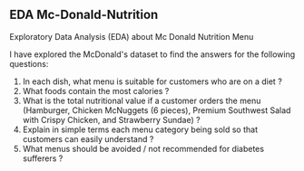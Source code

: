 ## EDA Mc-Donald-Nutrition
Exploratory Data Analysis (EDA) about Mc Donald Nutrition Menu

I have explored the McDonald's dataset to find the answers for the following questions:
1. In each dish, what menu is suitable for customers who are on a diet ?
2. What foods contain the most calories ?
3. What is the total nutritional value if a customer orders the menu (Hamburger, Chicken McNuggets (6 pieces), Premium Southwest Salad with Crispy Chicken, and Strawberry Sundae) ?
4. Explain in simple terms each menu category being sold so that customers can easily understand ?
5. What menus should be avoided / not recommended for diabetes sufferers ?
